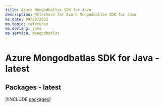 ```yaml
---
title: Azure Mongodbatlas SDK for Java
description: Reference for Azure Mongodbatlas SDK for Java
ms.date: 09/08/2025
ms.topic: reference
ms.devlang: java
ms.service: mongodbatlas
---
```

# Azure Mongodbatlas SDK for Java - latest
## Packages - latest
[!INCLUDE [packages](mongodbatlas-index.md)]